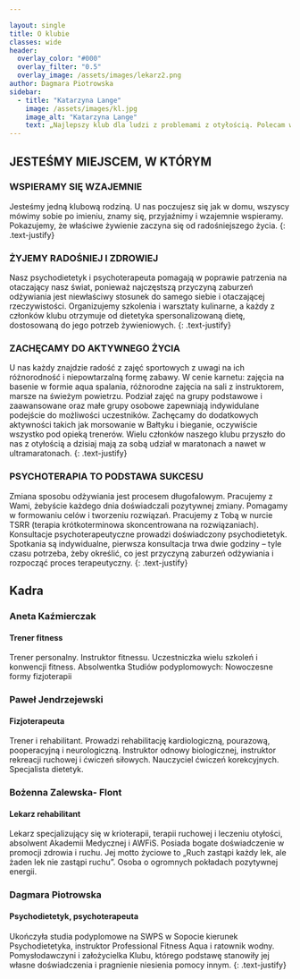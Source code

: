```yaml
---

layout: single
title: O klubie
classes: wide
header:
  overlay_color: "#000"
  overlay_filter: "0.5"
  overlay_image: /assets/images/lekarz2.png
author: Dagmara Piotrowska
sidebar:
  - title: "Katarzyna Lange"
    image: /assets/images/kl.jpg
    image_alt: "Katarzyna Lange"
    text: „Najlepszy klub dla ludzi z problemami z otyłością. Polecam wszystkim serdecznie, pełen profesjonalizm. Dzięki przyjaznej atmosferze która tam panuje bardzo szybko się w nim odnalazlam. To była najlepsza podjęta przeze mnie decyzja. Dzięki klubowi w ciągu zaledwie 5 miesięcy udało mi się zgubić zbędnych 25 kg, to wszystko dzięki ćwiczeniom, diecie oraz terapii psychodietetycznej. Gorąco polecam!”
---
```


## JESTEŚMY MIEJSCEM, W KTÓRYM
### WSPIERAMY SIĘ WZAJEMNIE
Jesteśmy jedną klubową rodziną. U nas poczujesz się jak w domu, wszyscy mówimy sobie po imieniu,
znamy się, przyjaźnimy i wzajemnie wspieramy. Pokazujemy, że właściwe żywienie zaczyna się od
radośniejszego życia.
{: .text-justify}
### ŻYJEMY RADOŚNIEJ I ZDROWIEJ
Nasz psychodietetyk i psychoterapeuta pomagają w
poprawie patrzenia na otaczający nasz świat, ponieważ najczęstszą przyczyną zaburzeń odżywiania
jest niewłaściwy stosunek do samego siebie i otaczającej rzeczywistości. Organizujemy szkolenia i
warsztaty kulinarne, a każdy z członków klubu otrzymuje od dietetyka spersonalizowaną dietę,
dostosowaną do jego potrzeb żywieniowych.
{: .text-justify}
### ZACHĘCAMY DO AKTYWNEGO ŻYCIA
U nas każdy znajdzie radość z zajęć sportowych z uwagi na ich różnorodność i niepowtarzalną formę
zabawy. W cenie karnetu: zajęcia na basenie w formie aqua spalania, różnorodne zajęcia na sali z
instruktorem, marsze na świeżym powietrzu. Podział zajęć na grupy podstawowe i zaawansowane
oraz małe grupy osobowe zapewniają indywidulane podejście do możliwości uczestników.
Zachęcamy do dodatkowych aktywności takich jak morsowanie w Bałtyku i bieganie, oczywiście
wszystko pod opieką trenerów. Wielu członków naszego klubu przyszło do nas z otyłością a dzisiaj
mają za sobą udział w maratonach a nawet w ultramaratonach.
{: .text-justify}
### PSYCHOTERAPIA TO PODSTAWA SUKCESU
Zmiana sposobu odżywiania jest procesem długofalowym. Pracujemy z Wami, żebyście każdego dnia
doświadczali pozytywnej zmiany. Pomagamy w formowaniu celów i tworzeniu rozwiązań. Pracujemy
z Tobą w nurcie TSRR (terapia krótkoterminowa skoncentrowana na rozwiązaniach). Konsultacje
psychoterapeutyczne prowadzi doświadczony psychodietetyk. Spotkania są indywidualne, pierwsza
konsultacja trwa dwie godziny – tyle czasu potrzeba, żeby określić, co jest przyczyną zaburzeń
odżywiania i rozpocząć proces terapeutyczny.
{: .text-justify}

## Kadra

### Aneta Kaźmierczak 
#### Trener fitness

Trener personalny. Instruktor fitnessu. Uczestniczka wielu szkoleń i konwencji fitness. Absolwentka Studiów podyplomowych: Nowoczesne formy fizjoterapii

### Paweł Jendrzejewski
#### Fizjoterapeuta

Trener i rehabilitant. Prowadzi rehabilitację kardiologiczną, pourazową, pooperacyjną i neurologiczną. Instruktor odnowy biologicznej, instruktor rekreacji ruchowej i ćwiczeń siłowych. Nauczyciel ćwiczeń korekcyjnych. Specjalista dietetyk.

### Bożenna Zalewska- Flont
#### Lekarz rehabilitant

Lekarz specjalizujący się w krioterapii, terapii ruchowej i leczeniu otyłości, absolwent Akademii Medycznej i AWFiS. Posiada bogate doświadczenie w promocji zdrowia i ruchu. Jej motto życiowe to „Ruch zastąpi każdy lek, ale żaden lek nie zastąpi ruchu”. Osoba o ogromnych pokładach pozytywnej energii.

### Dagmara Piotrowska 
#### Psychodietetyk, psychoterapeuta

Ukończyła studia podyplomowe na SWPS w Sopocie kierunek Psychodietetyka, instruktor Professional Fitness Aqua i ratownik wodny. Pomysłodawczyni i założycielka Klubu, którego podstawę stanowiły jej własne doświadczenia i pragnienie niesienia pomocy innym.
{: .text-justify}